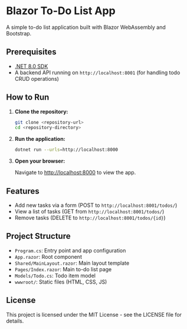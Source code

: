 # Blazor To-Do List App

A simple to-do list application built with Blazor WebAssembly and Bootstrap.

## Prerequisites

- [.NET 8.0 SDK](https://dotnet.microsoft.com/download/dotnet/8.0)
- A backend API running on `http://localhost:8001` (for handling todo CRUD operations)

## How to Run

1. **Clone the repository:**

   ```bash
   git clone <repository-url>
   cd <repository-directory>
   ```

2. **Run the application:**

   ```bash
   dotnet run --urls=http://localhost:8000
   ```

3. **Open your browser:**

   Navigate to [http://localhost:8000](http://localhost:8000) to view the app.

## Features

- Add new tasks via a form (POST to `http://localhost:8001/todos/`)
- View a list of tasks (GET from `http://localhost:8001/todos/`)
- Remove tasks (DELETE to `http://localhost:8001/todos/{id}`)

## Project Structure

- `Program.cs`: Entry point and app configuration
- `App.razor`: Root component
- `Shared/MainLayout.razor`: Main layout template
- `Pages/Index.razor`: Main to-do list page
- `Models/Todo.cs`: Todo item model
- `wwwroot/`: Static files (HTML, CSS, JS)

## License

This project is licensed under the MIT License - see the LICENSE file for details. 
